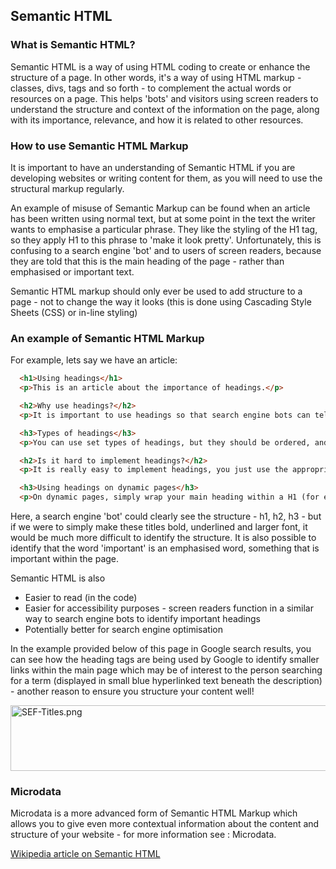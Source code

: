 <!-- Filename: Semantic_HTML_Markup / Display title: Semantic HTML Markup -->

## Semantic HTML

### What is Semantic HTML?

Semantic HTML is a way of using HTML coding to create or enhance the
structure of a page. In other words, it's a way of using HTML markup -
classes, divs, tags and so forth - to complement the actual words or
resources on a page. This helps 'bots' and visitors using screen readers
to understand the structure and context of the information on the page,
along with its importance, relevance, and how it is related to other
resources.

### How to use Semantic HTML Markup

It is important to have an understanding of Semantic HTML if you are
developing websites or writing content for them, as you will need to use
the structural markup regularly.

An example of misuse of Semantic Markup can be found when an article has
been written using normal text, but at some point in the text the writer
wants to emphasise a particular phrase. They like the styling of the H1
tag, so they apply H1 to this phrase to 'make it look pretty'.
Unfortunately, this is confusing to a search engine 'bot' and to users
of screen readers, because they are told that this is the main heading
of the page - rather than emphasised or important text.

Semantic HTML markup should only ever be used to add structure to a
page - not to change the way it looks (this is done using Cascading
Style Sheets (CSS) or in-line styling)

### An example of Semantic HTML Markup

For example, lets say we have an article:

```html
  <h1>Using headings</h1>
  <p>This is an article about the importance of headings.</p>

  <h2>Why use headings?</h2>
  <p>It is important to use headings so that search engine bots can tell what is an <strong>important</strong> part of your article.</p>

  <h3>Types of headings</h3>
  <p>You can use set types of headings, but they should be ordered, and structured, within your page.  H1 should be your page title, with H2 being used for sub-headings of the page.  Any headings within your sub-headings should cascade using H3, H4, and H5 as appropriate.</p>

  <h2>Is it hard to implement headings?</h2>
  <p>It is really easy to implement headings, you just use the appropriate HTML code.</p>

  <h3>Using headings on dynamic pages</h3>
  <p>On dynamic pages, simply wrap your main heading within a H1 (for example, the title of a category listing page would be H1) then wrap all subsequent headings in H2.</p>
```

Here, a search engine 'bot' could clearly see the structure - h1, h2,
h3 - but if we were to simply make these titles bold, underlined and
larger font, it would be much more difficult to identify the structure.
It is also possible to identify that the word 'important' is an
emphasised word, something that is important within the page.

Semantic HTML is also

- Easier to read (in the code)
- Easier for accessibility purposes - screen readers function in a
  similar way to search engine bots to identify important headings
- Potentially better for search engine optimisation

In the example provided below of this page in Google search results, you
can see how the heading tags are being used by Google to identify
smaller links within the main page which may be of interest to the
person searching for a term (displayed in small blue hyperlinked text
beneath the description) - another reason to ensure you structure your
content well!

<img src="https://docs.joomla.org/images/5/58/SEF-Titles.png"
decoding="async" data-file-width="532" data-file-height="105"
width="532" height="105" alt="SEF-Titles.png" />

### Microdata

Microdata is a more advanced form of Semantic HTML Markup which allows
you to give even more contextual information about the content and
structure of your website - for more information see :
Microdata.

<a href="http://en.wikipedia.org/wiki/Semantic_HTML"
class="external text" target="_blank"
rel="nofollow noreferrer noopener">Wikipedia article on Semantic
HTML</a>
